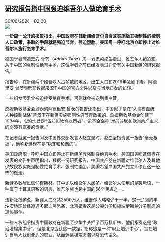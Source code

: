 <!--1593482123000-->
[研究报告指中国强迫维吾尔人做绝育手术](http://www.rfi.fr//cn/%E4%B8%AD%E5%9B%BD/20200630-%E7%A0%94%E7%A9%B6%E6%8A%A5%E5%91%8A%E6%8C%87%E4%B8%AD%E5%9B%BD%E5%BC%BA%E8%BF%AB%E7%BB%B4%E5%90%BE%E5%B0%94%E4%BA%BA%E5%81%9A%E7%BB%9D%E8%82%B2%E6%89%8B%E6%9C%AF)
------

<div>30/06/2020 - 02:00</div><img src="https://s.rfi.fr/media/display/a336014c-ba64-11ea-a65c-005056a964fe/w:310/p:16x9/2020-06-17T000000Z_1255977954_RC28BH9LFC5D_RTRMADP_3_USA-CHINA-XINJIANG.JPG"><p><strong>一份周一公开的报告指出，中国政府在其新疆维吾尔自治区实施极其强制性的控制人口政策，采取的手段就是强迫节育，强迫堕胎。美国周一呼吁北京立即停止对维吾尔人施行绝育手术。</strong></p><div class="t-content__body u-clearfix"><div class="m-interstitial"></div><p>德国学者阿德里安·曾茨（Adrian Zenz）周一发表的报告指出，维吾尔人被迫服从于中国的强制性绝育手术，这位学者之前已经发表过几份有关中国新疆的研究报告。</p><p>报告称，在新疆两个维吾尔人占多数的地区，出生人口在2016年急剧下降。阿德里安·曾茨表示其数据来源于中国的官方文件以及与当地妇女的访谈。</p><p>一些妇女表示曾被迫接受绝育手术，否则就会被送到集中营。</p><p>詹姆斯敦基金会发表的阿德里安·曾茨的报告还指出，中国似乎是在“大规模血统-人种控制战略”背景下在新疆实施强制性的节育政策的。詹姆斯敦基金会创建于1984年，它的宗旨是“告知和教育决策者”，该基金会称“对前苏联和欧洲共产主义的崩溃有直接的贡献。”</p><p>在记者就这一报告问及中国外交部发言人赵立坚时，赵立坚指责这一报告“毫无根据”，他称新疆现在是“稳定和和谐的”。</p><p>美国政府周一呼吁中国立即停止在新疆施行强制性绝育手术。美国国务卿蓬佩奥在发表的文告中声明指出，根据一份研究报告，中国共产党在新疆对维吾尔人及其他少数民族实施强制性绝育手术、强制性堕胎，美国希望中国共产党立即停止这一恐怖的做法。</p><p>新疆多数居民信仰穆斯林，其中尤以维吾尔人居多。维吾尔人使用的是突厥语，一种属于土耳其语系的语言，维吾尔族也是中国的56个民族之一。</p><p>法新社报道说，新疆人口总共2500万人，维吾尔人略略少于一半，这一辽阔的半沙漠地区曾经遭遇多起血腥恐袭，北京指责这是分裂分子和极端伊斯兰分子制造的恐怖事件。</p><p>一些人权组织指责中国政府在新疆至少集中关押了百万穆斯林，他们指责这是“政治灌输集中营”，但是北京否认这一数据，指称这是一种“职业培训中心”，旨在培训当地人找到合适的职业，从而远离极端思潮以及恐怖主义。</p><div class="o-self-promo o-self-promo--nl o-self-promo--hidden" data-selfpromo-newsletter></div><div class="o-self-promo o-self-promo--app o-self-promo--hidden" data-selfpromo-app></div></div>
